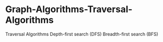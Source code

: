 # Graph-Algorithms-Traversal-Algorithms
Traversal Algorithms  Depth-first search (DFS) Breadth-first search (BFS)
